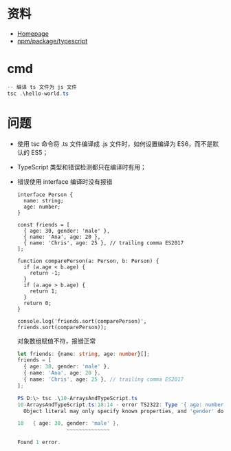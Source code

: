 # 资料

- [Homepage](https://www.typescriptlang.org/) 
- [npm/package/typescript](https://www.npmjs.com/package/typescript) 

# cmd

```powershell
-- 编译 ts 文件为 js 文件 
tsc .\hello-world.ts
```


# 问题

- 使用 tsc 命令将 .ts 文件编译成 .js 文件时，如何设置编译为 ES6，而不是默认的 ES5；

- TypeScript 类型和错误检测都只在编译时有用；

- 错误使用 interface 编译时没有报错

    ```tsx
    interface Person {
      name: string;
      age: number;
    }
    
    const friends = [
      { age: 30, gender: 'male' },
      { name: 'Ana', age: 20 },
      { name: 'Chris', age: 25 }, // trailing comma ES2017
    ];
    
    function comparePerson(a: Person, b: Person) {
      if (a.age < b.age) {
        return -1;
      }
      if (a.age > b.age) {
        return 1;
      }
      return 0;
    }
    
    console.log('friends.sort(comparePerson)', friends.sort(comparePerson));
    ```

    对象数组赋值不符，报错正常

    ```ts
    let friends: {name: string, age: number}[];
    friends = [
      { age: 30, gender: 'male' },
      { name: 'Ana', age: 20 },
      { name: 'Chris', age: 25 }, // trailing comma ES2017
    ];
    ```

    ```powershell
    PS D:\> tsc .\10-ArraysAndTypeScript.ts
    10-ArraysAndTypeScript.ts:18:14 - error TS2322: Type '{ age: number; gender: string; }' is not assignable to type '{ name: string; age: number; }'.
      Object literal may only specify known properties, and 'gender' does not exist in type '{ name: string; age: number; }'.
    
    18   { age: 30, gender: 'male' },
                    ~~~~~~~~~~~~~~
    
    Found 1 error.
    ```